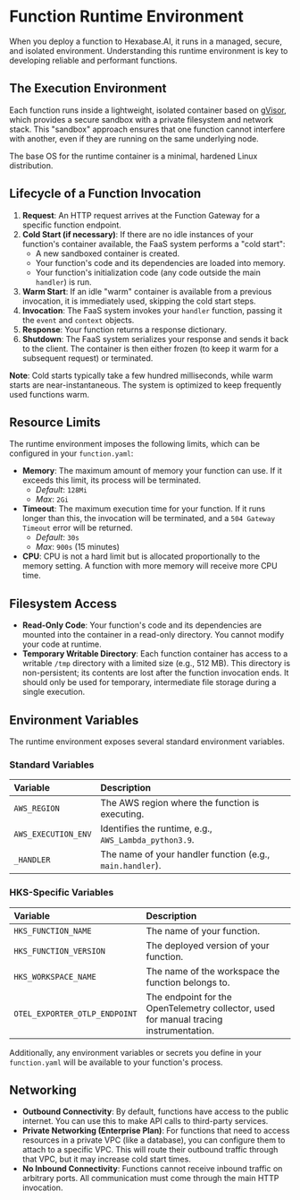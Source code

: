 # Function Runtime Environment

When you deploy a function to Hexabase.AI, it runs in a managed, secure, and isolated environment. Understanding this runtime environment is key to developing reliable and performant functions.

## The Execution Environment

Each function runs inside a lightweight, isolated container based on [gVisor](https://gvisor.dev/), which provides a secure sandbox with a private filesystem and network stack. This "sandbox" approach ensures that one function cannot interfere with another, even if they are running on the same underlying node.

The base OS for the runtime container is a minimal, hardened Linux distribution.

## Lifecycle of a Function Invocation

1.  **Request**: An HTTP request arrives at the Function Gateway for a specific function endpoint.
2.  **Cold Start (if necessary)**: If there are no idle instances of your function's container available, the FaaS system performs a "cold start":
    - A new sandboxed container is created.
    - Your function's code and its dependencies are loaded into memory.
    - Your function's initialization code (any code outside the main `handler`) is run.
3.  **Warm Start**: If an idle "warm" container is available from a previous invocation, it is immediately used, skipping the cold start steps.
4.  **Invocation**: The FaaS system invokes your `handler` function, passing it the `event` and `context` objects.
5.  **Response**: Your function returns a response dictionary.
6.  **Shutdown**: The FaaS system serializes your response and sends it back to the client. The container is then either frozen (to keep it warm for a subsequent request) or terminated.

**Note**: Cold starts typically take a few hundred milliseconds, while warm starts are near-instantaneous. The system is optimized to keep frequently used functions warm.

## Resource Limits

The runtime environment imposes the following limits, which can be configured in your `function.yaml`:

- **Memory**: The maximum amount of memory your function can use. If it exceeds this limit, its process will be terminated.
  - _Default_: `128Mi`
  - _Max_: `2Gi`
- **Timeout**: The maximum execution time for your function. If it runs longer than this, the invocation will be terminated, and a `504 Gateway Timeout` error will be returned.
  - _Default_: `30s`
  - _Max_: `900s` (15 minutes)
- **CPU**: CPU is not a hard limit but is allocated proportionally to the memory setting. A function with more memory will receive more CPU time.

## Filesystem Access

- **Read-Only Code**: Your function's code and its dependencies are mounted into the container in a read-only directory. You cannot modify your code at runtime.
- **Temporary Writable Directory**: Each function container has access to a writable `/tmp` directory with a limited size (e.g., 512 MB). This directory is non-persistent; its contents are lost after the function invocation ends. It should only be used for temporary, intermediate file storage during a single execution.

## Environment Variables

The runtime environment exposes several standard environment variables.

### Standard Variables

| Variable            | Description                                               |
| :------------------ | :-------------------------------------------------------- |
| `AWS_REGION`        | The AWS region where the function is executing.           |
| `AWS_EXECUTION_ENV` | Identifies the runtime, e.g., `AWS_Lambda_python3.9`.     |
| `_HANDLER`          | The name of your handler function (e.g., `main.handler`). |

### HKS-Specific Variables

| Variable                      | Description                                                                            |
| :---------------------------- | :------------------------------------------------------------------------------------- |
| `HKS_FUNCTION_NAME`           | The name of your function.                                                             |
| `HKS_FUNCTION_VERSION`        | The deployed version of your function.                                                 |
| `HKS_WORKSPACE_NAME`          | The name of the workspace the function belongs to.                                     |
| `OTEL_EXPORTER_OTLP_ENDPOINT` | The endpoint for the OpenTelemetry collector, used for manual tracing instrumentation. |

Additionally, any environment variables or secrets you define in your `function.yaml` will be available to your function's process.

## Networking

- **Outbound Connectivity**: By default, functions have access to the public internet. You can use this to make API calls to third-party services.
- **Private Networking (Enterprise Plan)**: For functions that need to access resources in a private VPC (like a database), you can configure them to attach to a specific VPC. This will route their outbound traffic through that VPC, but it may increase cold start times.
- **No Inbound Connectivity**: Functions cannot receive inbound traffic on arbitrary ports. All communication must come through the main HTTP invocation.
